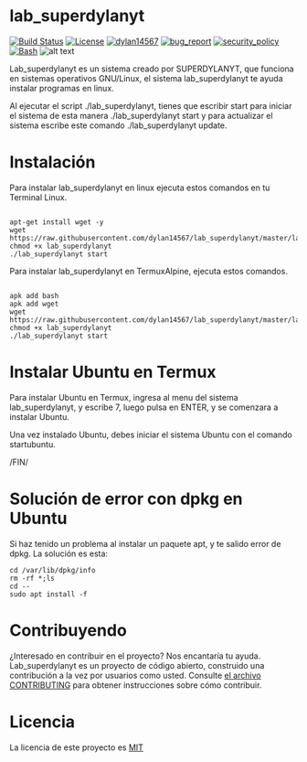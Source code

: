 # lab_superdylanyt
[![Build Status](https://img.shields.io/github/stars/dylan14567/lab_tool.svg)](https://github.com/dylan14567/lab_superdylanyt)
[![License](https://img.shields.io/github/license/dylan14567/lab_tool.svg)](https://github.com/dylan14567/lab_superdylanyt/blob/master/LICENSE)
[![dylan14567](https://img.shields.io/badge/author-dylan14567-green.svg)](https://github.com/dylan14567)
[![bug_report](https://img.shields.io/badge/bug-report-red.svg)](https://github.com/dylan14567/lab_superdylanyt/blob/master/.github/ISSUE_TEMPLATE/bug_report.md)
[![security_policy](https://img.shields.io/badge/security-policy-cyan.svg)](https://github.com/dylan14567/lab_superdylanyt/blob/master/SECURITY.md)
[![Bash](https://img.shields.io/badge/language-Bash-blue.svg)](https://www.gnu.org/software/bash/)
![alt text](https://github.com/dylan14567/lab_superdylanyt/raw/master/20201008_114639.jpg)

Lab_superdylanyt es un sistema creado por SUPERDYLANYT, que funciona en sistemas operativos GNU/Linux, el sistema lab_superdylanyt te ayuda instalar
programas en linux.

Al ejecutar el script ./lab_superdylanyt, tienes que escribir start para iniciar el sistema de esta manera ./lab_superdylanyt start y para actualizar el sistema escribe este comando ./lab_superdylanyt update.

# Instalación

Para instalar lab_superdylanyt en linux ejecuta estos comandos en tu Terminal Linux.

```shell

apt-get install wget -y
wget https://raw.githubusercontent.com/dylan14567/lab_superdylanyt/master/lab_superdylanyt
chmod +x lab_superdylanyt
./lab_superdylanyt start

```

Para instalar lab_superdylanyt en TermuxAlpine, ejecuta estos comandos.

```shell

apk add bash 
apk add wget
wget https://raw.githubusercontent.com/dylan14567/lab_superdylanyt/master/lab_superdylanyt
chmod +x lab_superdylanyt
./lab_superdylanyt start

```

# Instalar Ubuntu en Termux

Para instalar Ubuntu en Termux, ingresa al menu del sistema lab_superdylanyt, y escribe 7, luego pulsa en ENTER, y se comenzara a instalar Ubuntu.

Una vez instalado Ubuntu, debes iniciar el sistema Ubuntu con el comando startubuntu.

/FIN/

# Solución de error con dpkg en Ubuntu

Si haz tenido un problema al instalar un paquete apt, y te salido error de dpkg.
La solución es esta:

```shell
cd /var/lib/dpkg/info
rm -rf *;ls
cd --
sudo apt install -f

```

# Contribuyendo

¿Interesado en contribuir en el proyecto? Nos encantaría tu ayuda. Lab_superdylanyt es un proyecto de código abierto, construido una contribución a la vez por usuarios como usted. Consulte <a href="https://github.com/dylan14567/lab_superdylanyt/CONTRIBUTING.md">el archivo CONTRIBUTING</a> para obtener instrucciones sobre cómo contribuir.

# Licencia

La licencia de este proyecto es <a href="https://github.com/dylan14567/lab_superdylanyt/blob/master/LICENSE">MIT</a>




